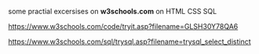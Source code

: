some practial excersises on **w3schools.com** on HTML CSS SQL 

https://www.w3schools.com/code/tryit.asp?filename=GLSH30Y78QA6

https://www.w3schools.com/sql/trysql.asp?filename=trysql_select_distinct
